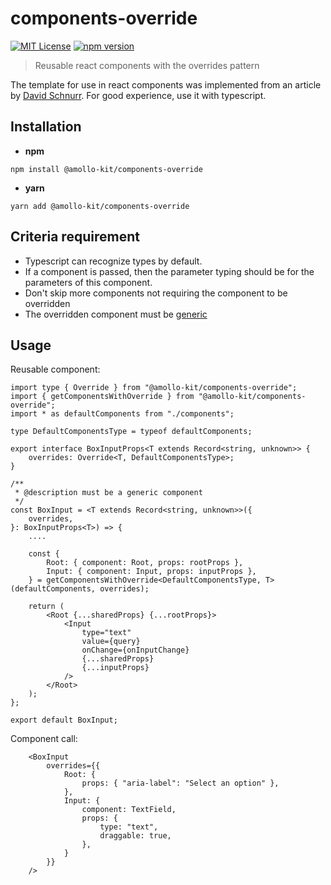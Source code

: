 # components-override

[![MIT License][license-image]][LICENSE]
[![npm version][npm-img]][npm]

> Reusable react components with the overrides pattern

The template for use in react components was implemented from an article by [David Schnurr](https://dschnurr.medium.com/better-reusable-react-components-with-the-overrides-pattern-9eca2339f646). For good experience, use it with typescript.

## Installation
- **npm**

```
npm install @amollo-kit/components-override
```

- **yarn**

```
yarn add @amollo-kit/components-override
```

## Criteria requirement

- Typescript can recognize types by default.
- If a component is passed, then the parameter typing should be for the parameters of this component.
- Don't skip more components not requiring the component to be overridden
- The overridden component must be [generic](https://medium.com/edonec/creating-a-generic-component-with-react-typescript-2c17f8c4386e)

## Usage
Reusable component:
```tsx
import type { Override } from "@amollo-kit/components-override";
import { getComponentsWithOverride } from "@amollo-kit/components-override";
import * as defaultComponents from "./components";

type DefaultComponentsType = typeof defaultComponents;

export interface BoxInputProps<T extends Record<string, unknown>> {
    overrides: Override<T, DefaultComponentsType>;
}

/**
 * @description must be a generic component
 */
const BoxInput = <T extends Record<string, unknown>>({
    overrides,
}: BoxInputProps<T>) => {
    ....

    const {
        Root: { component: Root, props: rootProps },
        Input: { component: Input, props: inputProps },
    } = getComponentsWithOverride<DefaultComponentsType, T>(defaultComponents, overrides);

    return (
        <Root {...sharedProps} {...rootProps}>
            <Input
                type="text"
                value={query}
                onChange={onInputChange}
                {...sharedProps}
                {...inputProps}
            />
        </Root>
    );
};

export default BoxInput;
```

Component call:
```tsx
    <BoxInput
        overrides={{
            Root: {
                props: { "aria-label": "Select an option" },
            },
            Input: {
                component: TextField,
                props: {
                    type: "text",
                    draggable: true,
                },
            }
        }}
    />
```

[license-image]: https://img.shields.io/npm/l/format-message.svg
[LICENSE]: https://github.com/format-message/format-message/blob/master/LICENSE-MIT
[npm-img]: https://img.shields.io/npm/v/@amollo-kit/components-override.svg?style=flat
[npm]: https://www.npmjs.com/package/@amollo-kit/components-override
